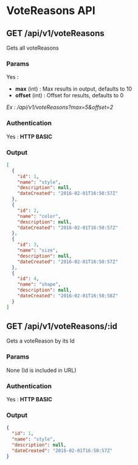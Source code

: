 # VoteReasons API

<a name="index"></a>
## GET /api/v1/voteReasons
Gets all voteReasons
### Params
Yes :
 * **max** (int) : Max results in output, defaults to 10
 * **offset** (int) : Offset for results, defaults to 0

*Ex : /api/v1/voteReasons?max=5&offset=2*
### Authentication
Yes : **HTTP BASIC**
### Output
```json
[
  {
    "id": 1,
    "name": "style",
    "description": null,
    "dateCreated": "2016-02-01T16:50:57Z"
  },
  {
    "id": 2,
    "name": "color",
    "description": null,
    "dateCreated": "2016-02-01T16:50:57Z"
  },
  {
    "id": 3,
    "name": "size",
    "description": null,
    "dateCreated": "2016-02-01T16:50:57Z"
  },
  {
    "id": 4,
    "name": "shape",
    "description": null,
    "dateCreated": "2016-02-01T16:50:58Z"
  }
]
```
<a name="show"></a>
## GET /api/v1/voteReasons/:id
Gets a voteReason by its Id
### Params
None (Id is included in URL)
### Authentication
Yes : **HTTP BASIC**
### Output
```json
{
  "id": 1,
  "name": "style",
  "description": null,
  "dateCreated": "2016-02-01T16:50:57Z"
}
```
